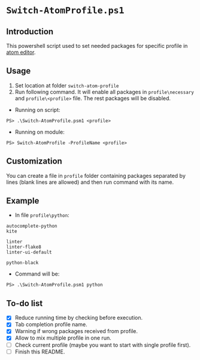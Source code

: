 # `Switch-AtomProfile.ps1`

## Introduction

This powershell script used to set needed packages for specific profile in [atom editor](http://atom.io/).

## Usage

1. Set location at folder `switch-atom-profile`
2. Run following command. It will enable all packages in `profile\necessary` and `profile\<profile>` file. The rest packages will be disabled.

* Running on script:

``` shell
PS> .\Switch-AtomProfile.psm1 <profile>
```

* Running on module:

```shell
PS> Switch-AtomProfile -ProfileName <profile>
```

## Customization

You can create a file in `profile` folder containing packages separated by lines (blank lines are allowed) and then run command with its name.

## Example

- In file `profile\python`:

``` text
autocomplete-python
kite

linter
linter-flake8
linter-ui-default

python-black
```

- Command will be:

``` shell
PS> .\Switch-AtomProfile.psm1 python
```

## To-do list

- [x] Reduce running time by checking before execution.
- [x] Tab completion profile name.
- [x] Warning if wrong packages received from profile.
- [x] Allow to mix multiple profile in one run.
- [ ] Check current profile (maybe you want to start with single profile first).
- [ ] Finish this README.
